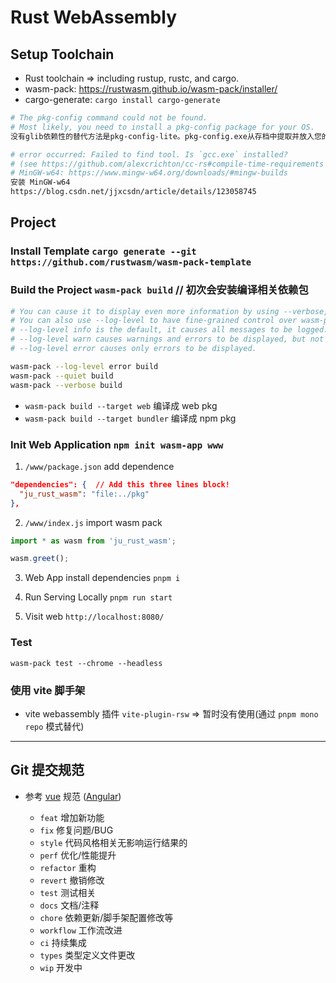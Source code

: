 # Rust WebAssembly

## Setup Toolchain

- Rust toolchain => including rustup, rustc, and cargo.
- wasm-pack: https://rustwasm.github.io/wasm-pack/installer/
- cargo-generate: `cargo install cargo-generate`

```sh
# The pkg-config command could not be found.
# Most likely, you need to install a pkg-config package for your OS.
没有glib依赖性的替代方法是pkg-config-lite。pkg-config.exe从存档中提取并放入您的路径。如今，可以使用Chocolatey来使用此软件包，然后可以通过安装该软件包choco install pkgconfiglite

# error occurred: Failed to find tool. Is `gcc.exe` installed?
# (see https://github.com/alexcrichton/cc-rs#compile-time-requirements for help)
# MinGW-w64: https://www.mingw-w64.org/downloads/#mingw-builds
安装 MinGW-w64
https://blog.csdn.net/jjxcsdn/article/details/123058745
```

## Project

### Install Template `cargo generate --git https://github.com/rustwasm/wasm-pack-template`

### Build the Project `wasm-pack build` // 初次会安装编译相关依赖包

```sh
# You can cause it to display even more information by using --verbose, or you can silence all stdout by using --quiet.
# You can also use --log-level to have fine-grained control over wasm-pack's log output:
# --log-level info is the default, it causes all messages to be logged.
# --log-level warn causes warnings and errors to be displayed, but not info.
# --log-level error causes only errors to be displayed.

wasm-pack --log-level error build
wasm-pack --quiet build
wasm-pack --verbose build
```

- `wasm-pack build --target web` 编译成 web pkg
- `wasm-pack build --target bundler` 编译成 npm pkg

### Init Web Application `npm init wasm-app www`

1. `/www/package.json` add dependence

```json
"dependencies": {  // Add this three lines block!
  "ju_rust_wasm": "file:../pkg"
},
```

2. `/www/index.js` import wasm pack

```js
import * as wasm from 'ju_rust_wasm';

wasm.greet();
```

3. Web App install dependencies `pnpm i`

4. Run Serving Locally `pnpm run start`

5. Visit web `http://localhost:8080/`

### Test

`wasm-pack test --chrome --headless`

### 使用 vite 脚手架

- vite webassembly 插件 `vite-plugin-rsw` => 暂时没有使用(通过 `pnpm mono repo` 模式替代)

---

## Git 提交规范

- 参考 [vue](https://github.com/vuejs/vue/blob/dev/.github/COMMIT_CONVENTION.md) 规范 ([Angular](https://github.com/conventional-changelog/conventional-changelog/tree/master/packages/conventional-changelog-angular))

  - `feat` 增加新功能
  - `fix` 修复问题/BUG
  - `style` 代码风格相关无影响运行结果的
  - `perf` 优化/性能提升
  - `refactor` 重构
  - `revert` 撤销修改
  - `test` 测试相关
  - `docs` 文档/注释
  - `chore` 依赖更新/脚手架配置修改等
  - `workflow` 工作流改进
  - `ci` 持续集成
  - `types` 类型定义文件更改
  - `wip` 开发中
